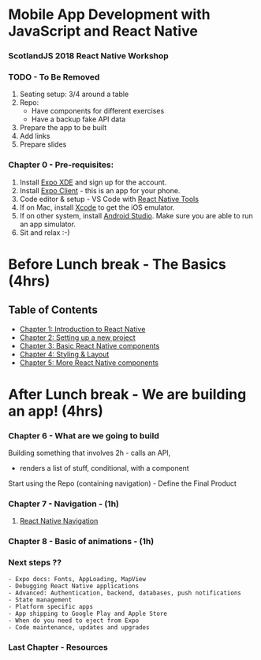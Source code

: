 # Mobile App Development with JavaScript and React Native

### ScotlandJS 2018 React Native Workshop

### TODO - To Be Removed

1.  Seating setup: 3/4 around a table
2.  Repo:
    - Have components for different exercises
    - Have a backup fake API data
3.  Prepare the app to be built
4.  Add links
5.  Prepare slides

### Chapter 0 - Pre-requisites:

1.  Install [Expo XDE](https://expo.io/tools#xde) and sign up for the account.
2.  Install [Expo Client](https://expo.io/tools#client) - this is an app for your phone.
3.  Code editor & setup - VS Code with [React Native Tools](https://marketplace.visualstudio.com/items?itemName=vsmobile.vscode-react-native)
4.  If on Mac, install [Xcode](https://developer.apple.com/xcode/) to get the iOS emulator.
5.  If on other system, install [Android Studio](https://developer.android.com/studio/). Make sure you are able to run an app simulator.
6.  Sit and relax :-)

# Before Lunch break - The Basics (4hrs)

## Table of Contents

- [Chapter 1: Introduction to React Native](chapters/1-Introduction.md)
- [Chapter 2: Setting up a new project](chapters/2-Setup.md)
- [Chapter 3: Basic React Native components](chapters/3-Basics.md)
- [Chapter 4: Styling & Layout](chapters/4-Layout.md)
- [Chapter 5: More React Native components](chapters/5-MoreComponents.md)

# After Lunch break - We are building an app! (4hrs)

### Chapter 6 - What are we going to build

Building something that involves 2h - calls an API,

- renders a list of stuff, conditional, with a component

Start using the Repo (containing navigation) - Define the Final Product

### Chapter 7 - Navigation - (1h)

1.  [React Native Navigation](https://reactnavigation.org/)

### Chapter 8 - Basic of animations - (1h)

### Next steps ??

    - Expo docs: Fonts, AppLoading, MapView
    - Debugging React Native applications
    - Advanced: Authentication, backend, databases, push notifications
    - State management
    - Platform specific apps
    - App shipping to Google Play and Apple Store
    - When do you need to eject from Expo
    - Code maintenance, updates and upgrades

### Last Chapter - Resources
